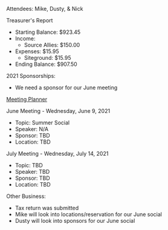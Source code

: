 Attendees: Mike, Dusty, & Nick

Treasurer's Report
- Starting Balance: $923.45
- Income: 
  - Source Allies: $150.00
- Expenses: $15.95
  - Siteground: $15.95
- Ending Balance: $907.50

2021 Sponsorships:
- We need a sponsor for our June meeting

[Meeting Planner](https://docs.google.com/spreadsheets/d/1qY6O5bR5MWBwRZ-iIOG0dUWdoj8bld_chOMgfkDfrik/edit?usp=sharing)

June Meeting - Wednesday, June 9, 2021
- Topic: Summer Social
- Speaker: N/A
- Sponsor: TBD
- Location: TBD

July Meeting - Wednesday, July 14, 2021
- Topic: TBD
- Speaker: TBD
- Sponsor: TBD
- Location: TBD

Other Business:
- Tax return was submitted
- Mike will look into locations/reservation for our June social
- Dusty will look into sponsors for our June social